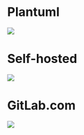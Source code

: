 
# Plantuml
![](http://www.plantuml.com/plantuml/proxy?src=https://gitlab.com/nghinhut/docs/raw/master/plantuml/demo.puml)
# Self-hosted
![](https://plantuml.nghinhut.dev/?src=https://gitlab.com/nghinhut/docs/raw/master/plantuml/demo.puml)
# GitLab.com
![](https://gitlab.com/nghinhut/docs/raw/master/plantuml/demo.puml)
